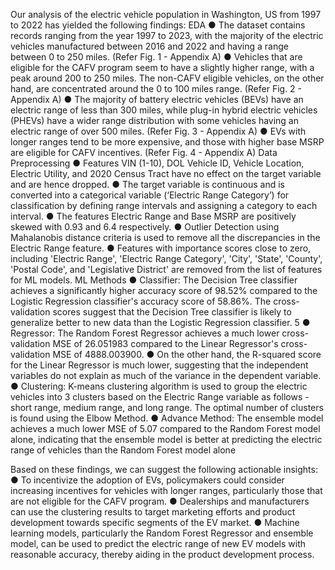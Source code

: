 Our analysis of the electric vehicle population in Washington, US from 1997 to 2022 has yielded the following
findings:
EDA
● The dataset contains records ranging from the year 1997 to 2023, with the majority of the electric vehicles
manufactured between 2016 and 2022 and having a range between 0 to 250 miles. (Refer Fig. 1 - Appendix A)
● Vehicles that are eligible for the CAFV program seem to have a slightly higher range, with a peak around 200 to
250 miles. The non-CAFV eligible vehicles, on the other hand, are concentrated around the 0 to 100 miles range.
(Refer Fig. 2 - Appendix A)
● The majority of battery electric vehicles (BEVs) have an electric range of less than 300 miles, while plug-in
hybrid electric vehicles (PHEVs) have a wider range distribution with some vehicles having an electric range of
over 500 miles. (Refer Fig. 3 - Appendix A)
● EVs with longer ranges tend to be more expensive, and those with higher base MSRP are eligible for CAFV
incentives. (Refer Fig. 4 - Appendix A)
Data Preprocessing
● Features VIN (1-10), DOL Vehicle ID, Vehicle Location, Electric Utility, and 2020 Census Tract have no effect on
the target variable and are hence dropped.
● The target variable is continuous and is converted into a categorical variable (‘Electric Range Category’) for
classification by defining range intervals and assigning a category to each interval.
● The features Electric Range and Base MSRP are positively skewed with 0.93 and 6.4 respectively.
● Outlier Detection using Mahalanobis distance criteria is used to remove all the discrepancies in the Electric Range
feature.
● Features with importance scores close to zero, including 'Electric Range', 'Electric Range Category', 'City', 'State',
'County', 'Postal Code', and 'Legislative District' are removed from the list of features for ML models.
ML Methods
● Classifier: The Decision Tree classifier achieves a significantly higher accuracy score of 98.52% compared to the
Logistic Regression classifier's accuracy score of 58.86%. The cross-validation scores suggest that the Decision
Tree classifier is likely to generalize better to new data than the Logistic Regression classifier.
5
● Regressor: The Random Forest Regressor achieves a much lower cross-validation MSE of 26.051983 compared
to the Linear Regressor's cross-validation MSE of 4888.003900.
● On the other hand, the R-squared score for the Linear Regressor is much lower, suggesting that the independent
variables do not explain as much of the variance in the dependent variable.
● Clustering: K-means clustering algorithm is used to group the electric vehicles into 3 clusters based on the
Electric Range variable as follows - short range, medium range, and long range. The optimal number of clusters is
found using the Elbow Method.
● Advance Method: The ensemble model achieves a much lower MSE of 5.07 compared to the Random Forest
model alone, indicating that the ensemble model is better at predicting the electric range of vehicles than the
Random Forest model alone


Based on these findings, we can suggest the following actionable insights:
● To incentivize the adoption of EVs, policymakers could consider increasing incentives for vehicles with longer
ranges, particularly those that are not eligible for the CAFV program.
● Dealerships and manufacturers can use the clustering results to target marketing efforts and product development
towards specific segments of the EV market.
● Machine learning models, particularly the Random Forest Regressor and ensemble model, can be used to predict
the electric range of new EV models with reasonable accuracy, thereby aiding in the product development
process.
